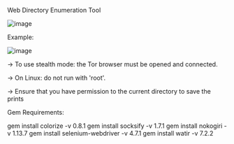 Web Directory Enumeration Tool

![image](https://user-images.githubusercontent.com/115858996/216792901-771d4ac8-5599-4d2a-b806-769ad6860877.png)


Example:

![image](https://user-images.githubusercontent.com/115858996/216793233-bea34637-fbe0-413b-a0fd-2c5576f38650.png)


-> To use stealth mode: the Tor browser must be opened and connected.

-> On Linux: do not run with 'root'.

-> Ensure that you have permission to the current directory to save the prints


Gem Requirements:

gem install colorize -v 0.8.1
gem install socksify -v 1.7.1
gem install nokogiri -v 1.13.7
gem install selenium-webdriver -v 4.7.1
gem install watir -v 7.2.2
